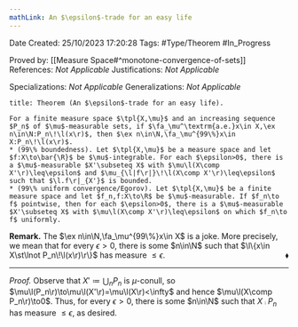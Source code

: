 ```yaml
---
mathLink: An $\epsilon$-trade for an easy life
---
```


<div class="topSpace"></div>

Date Created: 25/10/2023 17:20:28
Tags: #Type/Theorem #In_Progress

Proved by: [[Measure Space#^monotone-convergence-of-sets]]
References: <i>Not Applicable</i>
Justifications: <i>Not Applicable</i>

Specializations: <i>Not Applicable</i>
Generalizations: <i>Not Applicable</i>

``` ad-Theorem
title: Theorem (An $\epsilon$-trade for an easy life).

For a finite measure space $\tpl{X,\mu}$ and an increasing sequence $P_n$ of $\mu$-measurable sets, if $\fa_\mu^\textrm{a.e.}x\in X,\ex n\in\N:P_n\!\l(x\r)$, then $\ex n\in\N,\fa_\mu^{99\%}x\in X:P_n\!\l(x\r)$.
* (99\% boundedness). Let $\tpl{X,\mu}$ be a measure space and let $f:X\to\bar{\R}$ be $\mu$-integrable. For each $\epsilon>0$, there is a $\mu$-measurable $X'\subseteq X$ with $\mu\l(X\comp X'\r)\leq\epsilon$ and $\mu_{\l|f\r|}\!\l(X\comp X'\r)\leq\epsilon$ such that $\l.f\r|_{X'}$ is bounded.
* (99\% uniform convergence/Egorov). Let $\tpl{X,\mu}$ be a finite measure space and let $f_n,f:X\to\R$ be $\mu$-measurable. If $f_n\to f$ pointwise, then for each $\epsilon>0$, there is a $\mu$-measurable $X'\subseteq X$ with $\mu\l(X\comp X'\r)\leq\epsilon$ on which $f_n\to f$ uniformly.

```

<b>Remark.</b> The $\ex n\in\N,\fa_\mu^{99\%}x\in X$ is a joke. More precisely, we mean that for every $\epsilon>0$, there is some $n\in\N$ such that $\l\{x\in X\st\lnot P_n\!\l(x\r)\r\}$ has measure $\leq\epsilon$.<span style="float:right;">$\blacklozenge$</span>

---

<i>Proof.</i> Observe that $X'\coloneqq\bigcup_nP_n$ is $\mu$-conull, so $\mu\l(P_n\r)\to\mu\l(X'\r)=\mu\l(X\r)<\infty$ and hence $\mu\l(X\comp P_n\r)\to0$. Thus, for every $\epsilon>0$, there is some $n\in\N$ such that $X\comp P_n$ has measure $\leq\epsilon$, as desired.
